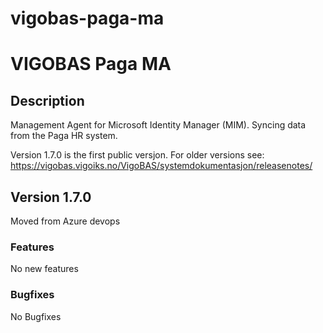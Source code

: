 # vigobas-paga-ma

# VIGOBAS Paga MA

## Description
Management Agent for Microsoft Identity Manager (MIM). Syncing data from the Paga HR system.

Version 1.7.0 is the first public versjon. For older versions see: https://vigobas.vigoiks.no/VigoBAS/systemdokumentasjon/releasenotes/

## Version 1.7.0   
Moved from Azure devops 

### Features
No new features

### Bugfixes
No Bugfixes
